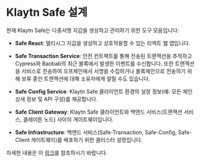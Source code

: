 # Klaytn Safe 설계

현재 Klaytn Safe는 다중서명 지갑을 생성하고 관리하기 위한 도구 모음입니다:

* **Safe React**: 멀티시그 지갑을 생성하고 상호작용할 수 있는 리액트 웹 앱입니다.

* **Safe Transaction Service**: 안전 컨트랙트를 통해 전송된 트랜잭션을 추적하고 Cypress와 Baobab의 최근 블록에서 발생한 이벤트를 수신합니다. 또한 트랜잭션을 서비스로 전송하여 오프체인에서 서명을 수집하거나 블록체인으로 전송하기 위해 보류 중인 트랜잭션에 대해 소유자에게 알릴 수도 있습니다.

* **Safe Config Service**: Klaytn Safe 클라이언트 환경의 설정 정보(예: 모든 체인 상세 정보 및 API 구성)를 제공합니다.

* **Safe Client Gateway**: Klaytn Safe 클라이언트와 백엔드 서비스(트랜잭션 서비스, 클레이튼 노드) 사이의 게이트웨이입니다.

* **Safe Infrastructure**: 백엔드 서비스(Safe-Transaction, Safe-Config, Safe-Client 게이트웨이)를 배포하기 위한 클러스터 설정입니다.

자세한 내용은 이 [링크](https://github.com/klaytn/klaytn-safe-react)를 참조하시기 바랍니다.